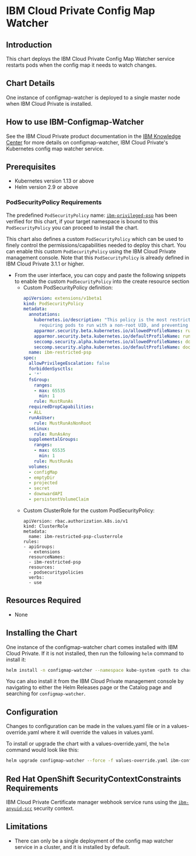 # IBM Cloud Private Config Map Watcher

## Introduction
This chart deploys the IBM Cloud Private Config Map Watcher service restarts pods when the config map it needs to watch changes.

## Chart Details
One instance of configmap-watcher is deployed to a single master node when IBM Cloud Private is installed.

## How to use IBM-Configmap-Watcher
See the IBM Cloud Private product documentation in the [IBM Knowledge Center](https://www.ibm.com/support/knowledgecenter/) for more details on configmap-watcher, IBM Cloud Private's Kubernetes config map watcher service.

## Prerequisites
* Kubernetes version 1.13 or above
* Helm version 2.9 or above

### PodSecurityPolicy Requirements
The predefined `PodSecurityPolicy` name: [`ibm-privileged-psp`](https://ibm.biz/cpkspec-psp) has been verified for this chart, if your target namespace is bound to this `PodSecurityPolicy` you can proceed to install the chart.

This chart also defines a custom `PodSecurityPolicy` which can be used to finely control the permissions/capabilities needed to deploy this chart. You can enable this custom `PodSecurityPolicy` using the IBM Cloud Private management console. Note that this `PodSecurityPolicy` is already defined in IBM Cloud Private 3.1.1 or higher.

- From the user interface, you can copy and paste the following snippets to enable the custom `PodSecurityPolicy` into the create resource section
  - Custom PodSecurityPolicy definition:
    ```yaml
    apiVersion: extensions/v1beta1
    kind: PodSecurityPolicy
    metadata:
      annotations:
        kubernetes.io/description: "This policy is the most restrictive,
          requiring pods to run with a non-root UID, and preventing pods from accessing the host."
        apparmor.security.beta.kubernetes.io/allowedProfileNames: runtime/default
        apparmor.security.beta.kubernetes.io/defaultProfileName: runtime/default
        seccomp.security.alpha.kubernetes.io/allowedProfileNames: docker/default
        seccomp.security.alpha.kubernetes.io/defaultProfileName: docker/default
      name: ibm-restricted-psp
    spec:
      allowPrivilegeEscalation: false
      forbiddenSysctls:
      - '*'
      fsGroup:
        ranges:
        - max: 65535
          min: 1
        rule: MustRunAs
      requiredDropCapabilities:
      - ALL
      runAsUser:
        rule: MustRunAsNonRoot
      seLinux:
        rule: RunAsAny
      supplementalGroups:
        ranges:
        - max: 65535
          min: 1
        rule: MustRunAs
      volumes:
      - configMap
      - emptyDir
      - projected
      - secret
      - downwardAPI
      - persistentVolumeClaim
    ```
  - Custom ClusterRole for the custom PodSecurityPolicy:
    ```
    apiVersion: rbac.authorization.k8s.io/v1
    kind: ClusterRole
    metadata:
      name: ibm-restricted-psp-clusterrole
    rules:
    - apiGroups:
      - extensions
      resourceNames:
      - ibm-restricted-psp
      resources:
      - podsecuritypolicies
      verbs:
      - use
    ```

## Resources Required
* None

## Installing the Chart
One instance of the configmap-watcher chart comes installed with IBM Cloud Private. If it is not installed, then run the following `helm` command to install it:

```bash
helm install -n configmap-watcher --namespace kube-system <path to chart>/ibm-configmap-watcher --tls
```

You can also install it from the IBM Cloud Private management console by navigating to either the Helm Releases page or the Catalog page and searching for `configmap-watcher`. 

## Configuration
Changes to configuration can be made in the values.yaml file or in a values-override.yaml where it will override the values in values.yaml.

To install or upgrade the chart with a values-override.yaml, the `helm` command would look like this:
```bash
helm upgrade configmap-watcher --force -f values-override.yaml ibm-configmap-watcher --tls
```

## Red Hat OpenShift SecurityContextConstraints Requirements
IBM Cloud Private Certificate manager webhook service runs using the [`ibm-anyuid-scc`](https://ibm.biz/cpkspec-scc) security context.

## Limitations
* There can only be a single deployment of the config map watcher service in a cluster, and it is installed by default.
